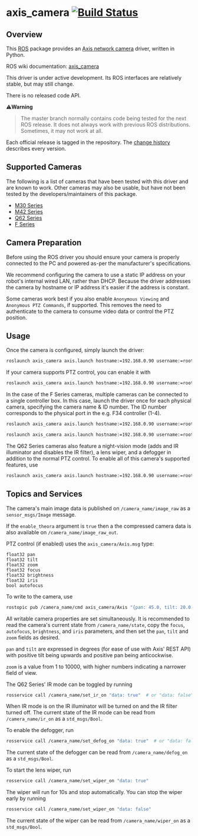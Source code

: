 axis_camera [![Build Status](https://travis-ci.com/ros-drivers/axis_camera.svg?branch=master)](https://travis-ci.com/ros-drivers/axis_camera)
=============================================================================================================================================

Overview
--------

This [ROS](http://ros.org) package provides an [Axis network camera](http://www.axis.com/products/video/camera/index.htm) driver, written
in Python.

ROS wiki documentation: [axis_camera](http://ros.org/wiki/axis_camera)

This driver is under active development.  Its ROS interfaces are
relatively stable, but may still change.  

There is no released code API.

:warning:**Warning**
> The master branch normally contains code being tested for the next
> ROS release.  It does not always work with previous ROS distributions.
> Sometimes, it may not work at all.

Each official release is tagged in the repository. The
[change history](https://github.com/clearpathrobotics/axis_camera/blob/master/CHANGELOG.rst) describes every version.


Supported Cameras
------------------

The following is a list of cameras that have been tested with this driver and are known to work.  Other cameras may
also be usable, but have not been tested by the developers/maintainers of this package.

- [M30 Series](https://www.axis.com/en-ca/products/axis-m30-series)
- [M42 Series](https://www.axis.com/en-ca/products/axis-m42-series)
- [Q62 Series](https://www.axis.com/en-ca/products/axis-q62-series)
- [F Series](https://www.axis.com/en-ca/products/axis-f-series)


Camera Preparation
-------------------

Before using the ROS driver you should ensure your camera is properly connected to the PC and powered as-per the
manufacturer's specifications.

We recommend configuring the camera to use a static IP address on your robot's internal wired LAN, rather than DHCP.
Because the driver addresses the camera by hostname or IP address it's easier if the address is constant.

Some cameras work best if you also enable `Anonymous Viewing` and `Anonymous PTZ Commands`, if supported.  This removes
the need to authenticate to the camera to consume video data or control the PTZ position.


Usage
------

Once the camera is configured, simply launch the driver:

```bash
roslaunch axis_camera axis.launch hostname:=192.168.0.90 username:=root password:=password
```

If your camera supports PTZ control, you can enable it with

```bash
roslaunch axis_camera axis.launch hostname:=192.168.0.90 username:=root password:=password enable_ptz:=true
```

In the case of the F Series cameras, multiple cameras can be connected to a single controller box.  In this case, launch
the driver once for each physical camera, specifying the camera name & ID number.  The ID number corresponds to the
physical port in the e.g. F34 controller (1-4).

```bash
roslaunch axis_camera axis.launch hostname:=192.168.0.90 username:=root password:=password camera_name:=front_camera camera:=1

roslaunch axis_camera axis.launch hostname:=192.168.0.90 username:=root password:=password camera_name:=rear_camera camera:=2
```

The Q62 Series cameras also feature a night-vision mode (adds and IR illuminator and disables the IR filter), a lens
wiper, and a defogger in addition to the normal PTZ control.  To enable all of this camera's supported features, use

```bash
roslaunch axis_camera axis.launch hostname:=192.168.0.90 username:=root password:=password enable_ptz:=true enable_ir:=true enable_defog:=true enable_wiper:=true
```

Topics and Services
--------------------

The camera's main image data is published on `/camera_name/image_raw` as a `sensor_msgs/Image` message.

If the `enable_theora` argument is `true` then a the compressed camera data is also available on `/camera_name/image_raw_out`.

PTZ control (if enabled) uses the `axis_camera/Axis.msg` type:

```
float32 pan
float32 tilt
float32 zoom
float32 focus
float32 brightness
float32 iris
bool autofocus
```

To write to the camera, use

```bash
rostopic pub /camera_name/cmd axis_camera/Axis "{pan: 45.0, tilt: 20.0, zoom: 1000.0, focus: 0.0, brightness: 1.0, iris: 1.0, autofocus: true}" -1
```

All writable camera properties are set simultaneously.  It is recommended to read the camera's current state from
`/camera_name/state`, copy the `focus`, `autofocus`, `brightness`, and `iris` parameters, and then set the `pan`,
`tilt` and `zoom` fields as desired.

`pan` and `tilt` are expressed in degrees (for ease of use with Axis' REST API) with positive tilt being upwards and
positive pan being anticockwise.

`zoom` is a value from 1 to 10000, with higher numbers indicating a narrower field of view.

The Q62 Series' IR mode can be toggled by running

```bash
rosservice call /camera_name/set_ir_on "data: true"  # or "data: false"
```

When IR mode is on the IR illuminator will be turned on and the IR filter turned off.  The current state of the IR
mode can be read from `/camera_name/ir_on` as a `std_msgs/Bool`.

To enable the defogger, run

```bash
rosservice call /camera_name/set_defog_on "data: true"  # or "data: false"
```

The current state of the defogger can be read from `/camera_name/defog_on` as a `std_msgs/Bool`.

To start the lens wiper, run

```bash
rosservice call /camera_name/set_wiper_on "data: true"
```

The wiper will run for 10s and stop automatically.  You can stop the wiper early by running

```bash
rosservice call /camera_name/set_wiper_on "data: false"
```

The current state of the wiper can be read from `/camera_name/wiper_on` as a `std_msgs/Bool`.
